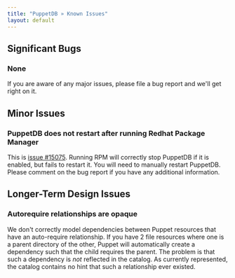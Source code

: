 ```yaml
---
title: "PuppetDB » Known Issues"
layout: default
---
```



Significant Bugs
-----

### None
If you are aware of any major issues, please file a bug report and we'll get right on it.


Minor Issues
-----

### PuppetDB does not restart after running Redhat Package Manager

This is [issue #15075][rpm]. Running RPM will correctly stop PuppetDB if it is enabled, but fails to restart it. You will need to manually restart PuppetDB. Please comment on the bug report if you have any additional information. 

[rpm]: http://projects.puppetlabs.com/issues/15075
Longer-Term Design Issues
-----

### Autorequire relationships are opaque

We don't correctly model dependencies between Puppet resources that have an auto-require relationship. If you have 2 file resources where one is a parent directory of the other, Puppet will automatically create a dependency such that the child requires the parent. The problem is that such a dependency is *not* reflected in the catalog. As currently represented, the catalog contains no hint that such a relationship ever existed.
